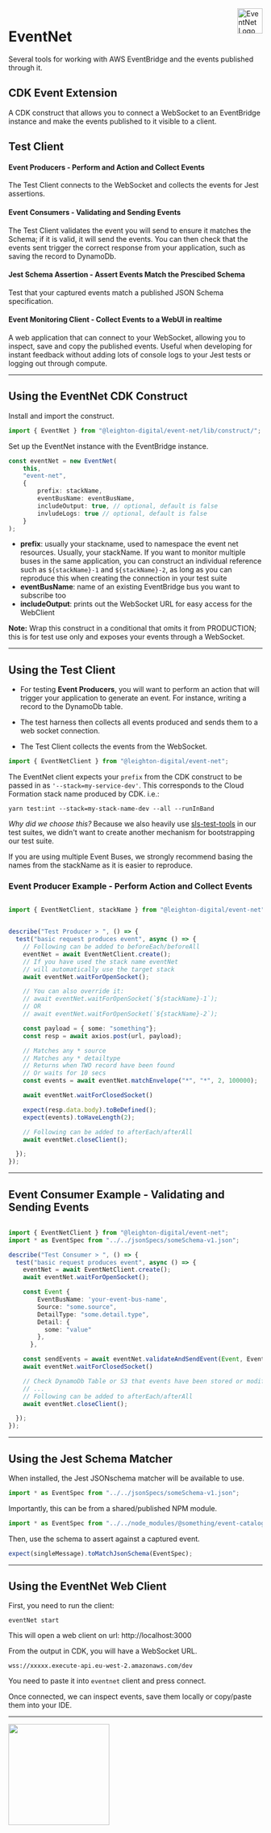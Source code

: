 <img width="50px" height="50px" align="right" alt="EventNet Logo" src="eventnet.png?sanitize=true" title="Leighton EventNet"/>

# EventNet

Several tools for working with AWS EventBridge and the events published through it.

## CDK Event Extension

A CDK construct that allows you to connect a WebSocket to an EventBridge instance and make the events published to it visible to a client.

## Test Client

#### Event Producers - Perform and Action and Collect Events

The Test Client connects to the WebSocket and collects the events for Jest assertions.

#### Event Consumers - Validating and Sending Events

The Test Client validates the event you will send to ensure it matches the Schema; if it is valid, it will send the events. You can then check that the events sent trigger the correct response from your application, such as saving the record to DynamoDb.

#### Jest Schema Assertion - Assert Events Match the Prescibed Schema

Test that your captured events match a published JSON Schema specification.

#### Event Monitoring Client - Collect Events to a WebUI in realtime

A web application that can connect to your WebSocket, allowing you to inspect, save and copy the published events. Useful when developing for instant feedback without adding lots of console logs to your Jest tests or logging out through compute.

---

## Using the EventNet CDK Construct

Install and import the construct.

```Typescript
import { EventNet } from "@leighton-digital/event-net/lib/construct/";
```

Set up the EventNet instance with the EventBridge instance.

```Typescript
const eventNet = new EventNet(
    this,
    "event-net",
    {
        prefix: stackName,
        eventBusName: eventBusName,
        includeOutput: true, // optional, default is false
        invludeLogs: true // optional, default is false
    }
);
```

- **prefix**: usually your stackname, used to namespace the event net resources. Usually, your stackName. If you want to monitor multiple buses in the same application, you can construct an individual reference such as `${stackName}-1` and `${stackName}-2`, as long as you can reproduce this when creating the connection in your test suite
- **eventBusName**: name of an existing EventBridge bus you want to subscribe too
- **includeOutput**: prints out the WebSocket URL for easy access for the WebClient

**Note:** Wrap this construct in a conditional that omits it from PRODUCTION; this is for test use only and exposes your events through a WebSocket.

---

## Using the Test Client

- For testing **Event Producers**, you will want to perform an action that will trigger your application to generate an event. For instance, writing a record to the DynamoDb table.

- The test harness then collects all events produced and sends them to a web socket connection.

- The Test Client collects the events from the WebSocket.

```Typescript
import { EventNetClient } from "@leighton-digital/event-net";
```

The EventNet client expects your `prefix` from the CDK construct to be passed in as `'--stack=my-service-dev'`. This corresponds to the Cloud Formation stack name produced by CDK. i.e.:

`yarn test:int --stack=my-stack-name-dev --all --runInBand`

_Why did we choose this?_ Because we also heavily use [sls-test-tools](https://github.com/aleios-cloud/sls-test-tools) in our test suites, we didn't want to create another mechanism for bootstrapping our test suite.

If you are using multiple Event Buses, we strongly recommend basing the names from the stackName as it is easier to reproduce.

### Event Producer Example - Perform Action and Collect Events

```Typescript

import { EventNetClient, stackName } from "@leighton-digital/event-net";


describe("Test Producer > ", () => {
  test("basic request produces event", async () => {
    // Following can be added to beforeEach/beforeAll
    eventNet = await EventNetClient.create();
    // If you have used the stack name eventNet
    // will automatically use the target stack
    await eventNet.waitForOpenSocket();

    // You can also override it:
    // await eventNet.waitForOpenSocket(`${stackName}-1`);
    // OR
    // await eventNet.waitForOpenSocket(`${stackName}-2`);

    const payload = { some: "something"};
    const resp = await axios.post(url, payload);

    // Matches any * source
    // Matches any * detailtype
    // Returns when TWO record have been found
    // Or waits for 10 secs
    const events = await eventNet.matchEnvelope("*", "*", 2, 100000);

    await eventNet.waitForClosedSocket()

    expect(resp.data.body).toBeDefined();
    expect(events).toHaveLength(2);

    // Following can be added to afterEach/afterAll
    await eventNet.closeClient();

  });
});
```

---

## Event Consumer Example - Validating and Sending Events

```Typescript

import { EventNetClient } from "@leighton-digital/event-net";
import * as EventSpec from "../../jsonSpecs/someSchema-v1.json";

describe("Test Consumer > ", () => {
  test("basic request produces event", async () => {
    eventNet = await EventNetClient.create();
    await eventNet.waitForOpenSocket();

    const Event {
        EventBusName: 'your-event-bus-name',
        Source: "some.source",
        DetailType: "some.detail.type",
        Detail: {
          some: "value"
        },
      },

    const sendEvents = await eventNet.validateAndSendEvent(Event, EventSpec)
    await eventNet.waitForClosedSocket()

    // Check DynamoDb Table or S3 that events have been stored or modified
    // ...
    // Following can be added to afterEach/afterAll
    await eventNet.closeClient();

  });
});
```

---

## Using the Jest Schema Matcher

When installed, the Jest JSONschema matcher will be available to use.

```Typescript
import * as EventSpec from "../../jsonSpecs/someSchema-v1.json";
```

Importantly, this can be from a shared/published NPM module.

```Typescript
import * as EventSpec from "../../node_modules/@something/event-catalogue/events/orderCreated/someSchema-v1.json";
```

Then, use the schema to assert against a captured event.

```Typescript
expect(singleMessage).toMatchJsonSchema(EventSpec);
```

---

## Using the EventNet Web Client

First, you need to run the client:

```
eventNet start
```

This will open a web client on url: http://localhost:3000

From the output in CDK, you will have a WebSocket URL.

```
wss://xxxxx.execute-api.eu-west-2.amazonaws.com/dev
```

You need to paste it into `eventnet` client and press connect.

Once connected, we can inspect events, save them locally or copy/paste them into your IDE.

---

<img src="leighton-logo.svg" width="200" >
